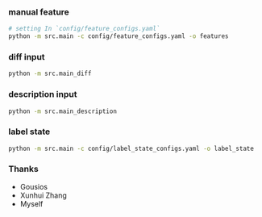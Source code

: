 
### manual feature

```sh
# setting In `config/feature_configs.yaml`
python -m src.main -c config/feature_configs.yaml -o features
```

### diff input 

```sh
python -m src.main_diff
```

### description input

```sh
python -m src.main_description
```

### label state
```sh
python -m src.main -c config/label_state_configs.yaml -o label_state
```

### Thanks
- Gousios
- Xunhui Zhang
- Myself
